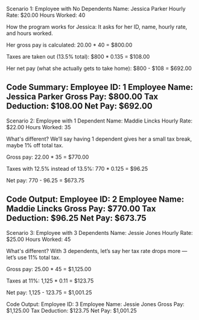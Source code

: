Scenario 1: Employee with No Dependents
Name: Jessica Parker
Hourly Rate: $20.00
Hours Worked: 40

How the program works for Jessica:
It asks for her ID, name, hourly rate, and hours worked.

Her gross pay is calculated:
20.00 * 40 = $800.00

Taxes are taken out (13.5% total):
$800 * 0.135 = $108.00

Her net pay (what she actually gets to take home):
$800 - $108 = $692.00

Code Summary: 
Employee ID: 1
Employee Name: Jessica Parker
Gross Pay: $800.00
Tax Deduction: $108.00
Net Pay: $692.00
-------------------------------------------

Scenario 2: Employee with 1 Dependent
Name: Maddie Lincks
Hourly Rate: $22.00
Hours Worked: 35

What's different?
We’ll say having 1 dependent gives her a small tax break, maybe 1% off total tax.

Gross pay:
22.00 * 35 = $770.00

Taxes with 12.5% instead of 13.5%:
770 * 0.125 = $96.25

Net pay:
770 - 96.25 = $673.75

Code Output:
Employee ID: 2
Employee Name: Maddie Lincks
Gross Pay: $770.00
Tax Deduction: $96.25
Net Pay: $673.75
-------------------------------------------

Scenario 3: Employee with 3 Dependents
Name: Jessie Jones
Hourly Rate: $25.00
Hours Worked: 45

What's different?
With 3 dependents, let’s say her tax rate drops more — let’s use 11% total tax.

Gross pay:
25.00 * 45 = $1,125.00

Taxes at 11%:
1,125 * 0.11 = $123.75

Net pay:
1,125 - 123.75 = $1,001.25

Code Output:
Employee ID: 3
Employee Name: Jessie Jones
Gross Pay: $1,125.00
Tax Deduction: $123.75
Net Pay: $1,001.25